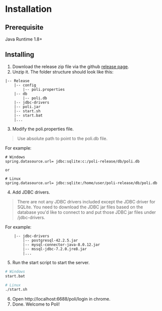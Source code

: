 
# Installation

## Prerequisite

Java Runtime 1.8+

## Installing

1. Download the release zip file via the github [release page](https://github.com/shzlw/poli/releases).
2. Unzip it. The folder structure should look like this:

```
|-- Release
    |-- config
        |-- poli.properties
    |-- db
        |-- poli.db
    |-- jdbc-drivers
    |-- poli.jar
    |-- start.sh
    |-- start.bat
    |...
```

3. Modify the poli.properties file.

> Use absolute path to point to the poli.db file.

For example:
```
# Windows
spring.datasource.url= jdbc:sqlite:c:/poli-release/db/poli.db

or

# Linux
spring.datasource.url= jdbc:sqlite:/home/user/poli-release/db/poli.db
```

4. Add JDBC drivers.

> There are not any JDBC drivers included except the JDBC driver for SQLite. You need to download the JDBC jar files based on the database you'd like to connect to and put those JDBC jar files under /jdbc-drivers. 

For example:
```
    |-- jdbc-drivers
        |-- postgresql-42.2.5.jar
        |-- mysql-connector-java-8.0.12.jar
        |-- mssql-jdbc-7.2.0.jre8.jar
        |...
```

5. Run the start script to start the server.

```bash
# Windows
start.bat

# Linux
./start.sh
```

6. Open http://localhost:6688/poli/login in chrome.
7. Done. Welcome to Poli!


